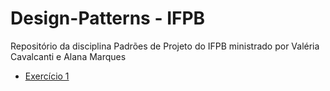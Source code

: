 # Design-Patterns - IFPB

Repositório da disciplina Padrões de Projeto do IFPB ministrado por Valéria Cavalcanti e Alana Marques

* [Exercício 1](https://github.com/neilprado/Design-Patterns---IFPB/tree/master/Exerc%C3%ADcios/Exerc%C3%ADcio%201%20-%2017-04-2019)